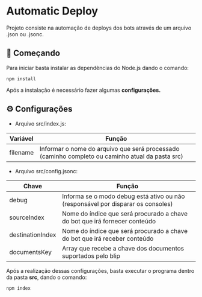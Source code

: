 # Automatic Deploy

Projeto consiste na automação de deploys dos bots através de um arquivo .json ou .jsonc.

## 🚀 Começando

Para iniciar basta instalar as dependências do Node.js dando o comando:

```
npm install
```

Após a instalação é necessário fazer algumas **configurações.**

## ⚙ Configurações

-   Arquivo src/index.js:

| Variável | Função                                                                                          |
| -------- | ----------------------------------------------------------------------------------------------- |
| filename | Informar o nome do arquivo que será processado (caminho completo ou caminho atual da pasta src) |

-   Arquivo src/config.jsonc:

| Chave            | Função                                                                           |
| ---------------- | -------------------------------------------------------------------------------- |
| debug            | Informa se o modo debug está ativo ou não (responsável por disparar os consoles) |
| sourceIndex      | Nome do índice que será procurado a chave do bot que irá fornecer conteúdo       |
| destinationIndex | Nome do índice que será procurado a chave do bot que irá receber conteúdo        |
| documentsKey     | Array que recebe a chave dos documentos suportados pelo blip                     |

Após a realização dessas configurações, basta executar o programa dentro da pasta **src**, dando o comando:

```
npm index
```
